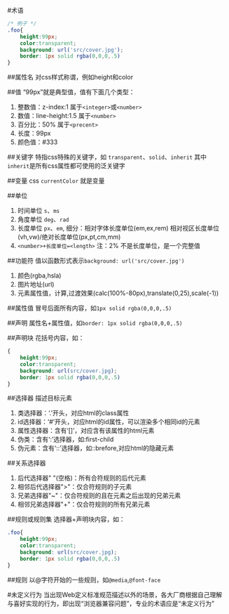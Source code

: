 #术语

```css
/* 例子 */
.foo{
    height:99px;
    color:transparent;
    background: url('src/cover.jpg');
    border: 1px solid rgba(0,0,0,.5)
}
```

##属性名
对css样式称谓，例如height和color

##值
“99px”就是典型值，值有下面几个类型：
1.  整数值：z-index:1 属于`<integer>`或`<number>`
1.  数值：line-height:1.5 属于`<number>`
1.  百分比：50% 属于`<precent>`
1.  长度：99px
1.  颜色值：#333

##关键字
特指css特殊的关键字，如 `transparent`、`solid`、`inherit`
其中`inherit`是所有css属性都可使用的泛关键字

##变量
css `currentColor` 就是变量

##单位
1. 时间单位 `s`、`ms`
1. 角度单位 `deg`、`rad`
1. 长度单位 `px`、`em`, 细分：相对字体长度单位(em,ex,rem) 相对视区长度单位(vh,vw)/绝对长度单位(px,pt,cm,mm)
1. `<number>+长度单位=<length>`
注：2% 不是长度单位，是一个完整值

##功能符
值以函数形式表示`background: url('src/cover.jpg')`
1. 颜色(rgba,hsla)
1. 图片地址(url)
1. 元素属性值，计算,过渡效果(calc(100%-80px),translate(0,25),scale(-1))

##属性值
冒号后面所有内容，如`1px solid rgba(0,0,0,.5)`

##声明
属性名+属性值，如`border: 1px solid rgba(0,0,0,.5)`

##声明块
花括号内容，如：
```css
{
    height:99px;
    color:transparent;
    background: url(src/cover.jpg);
    border: 1px solid rgba(0,0,0,.5)
}
```
##选择器
描述目标元素
1. 类选择器：‘.’开头，对应html的class属性
1. id选择器：‘#’开头，对应html的id属性，可以渲染多个相同id的元素
1. 属性选择器：含有‘[]’，对应含有该属性的html元素
1. 伪类：含有‘:’选择器，如:first-child
1. 伪元素：含有‘::’选择器，如::brefore,对应html的隐藏元素

##关系选择器
1.  后代选择器" "(空格)：所有合符规则的后代元素
1.  相邻后代选择器">"：仅合符规则的子元素
1.  兄弟选择器"~"：仅合符规则的且在元素之后出现的兄弟元素
1.  相邻兄弟选择器"+"：仅合符规则的所有兄弟元素

##规则或规则集
选择器+声明块内容，如：
```css
.foo{
    height:99px;
    color:transparent;
    background: url(src/cover.jpg);
    border: 1px solid rgba(0,0,0,.5)
}
```

##规则
以@字符开始的一些规则，如`@media`,`@font-face`

#未定义行为
当出现Web定义标准规范描述以外的场景，各大厂商根据自己理解与喜好实现的行为，即出现“浏览器兼容问题”，专业的术语应是“未定义行为”